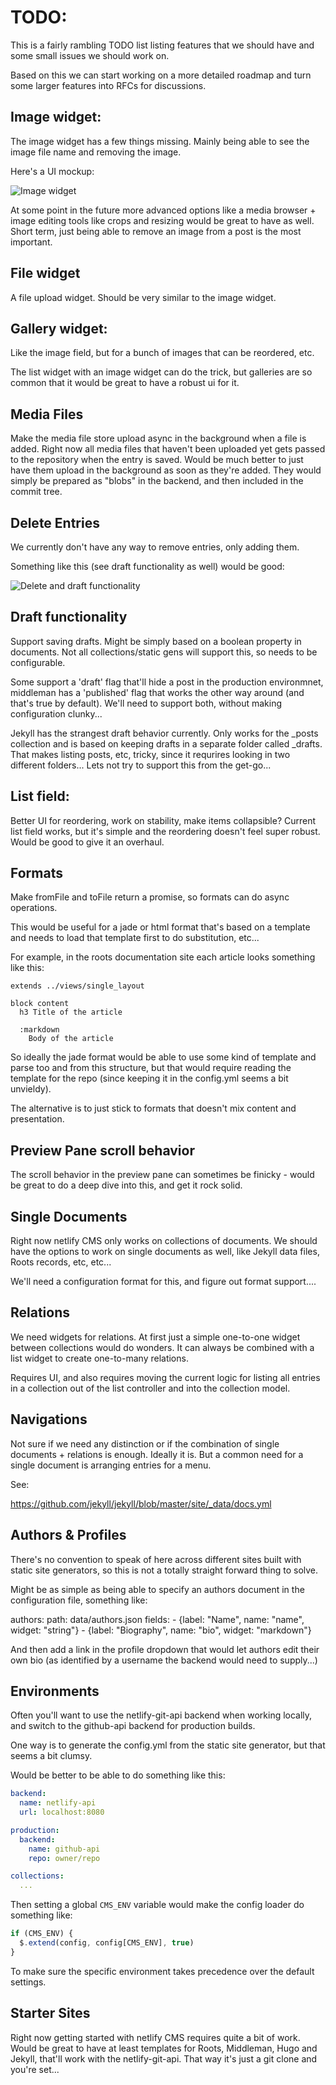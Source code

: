 # TODO:

This is a fairly rambling TODO list listing features that we should have and some small issues we should work on.

Based on this we can start working on a more detailed roadmap and turn some larger features into RFCs for discussions.

## Image widget:

The image widget has a few things missing. Mainly being able to see the image file name and
removing the image.

Here's a UI mockup:

![Image widget](/todo/image-field.png)

At some point in the future more advanced options like a media browser + image editing tools like crops and resizing would be great to have as well. Short term, just being able to remove an image from a post is the most important.

## File widget

A file upload widget. Should be very similar to the image widget.

## Gallery widget:

Like the image field, but for a bunch of images that can be reordered, etc.

The list widget with an image widget can do the trick, but galleries are so common that it would
be great to have a robust ui for it.

## Media Files

Make the media file store upload async in the background when a file is added. Right now all media files that haven't been uploaded yet gets passed to the repository when the entry is saved. Would be much better to just have them upload in the background as soon as they're added. They would simply be prepared as "blobs" in the backend, and then included in the commit tree.

## Delete Entries

We currently don't have any way to remove entries, only adding them.

Something like this (see draft functionality as well) would be good:

![Delete and draft functionality](/todo/delete-and-draft.png)

## Draft functionality

Support saving drafts. Might be simply based on a boolean property in documents. Not all collections/static gens will support this, so needs to be configurable.

Some support a 'draft' flag that'll hide a post in the production environmnet, middleman has a 'published' flag that works the other way around (and that's true by default). We'll need to support both, without making configuration clunky...

Jekyll has the strangest draft behavior currently. Only works for the \_posts collection and is based on keeping drafts in a separate folder called \_drafts. That makes listing posts, etc, tricky, since it requrires looking in two different folders... Lets not try to support this from the get-go...

## List field:

Better UI for reordering, work on stability, make items collapsible? Current list field works, but it's simple and the reordering doesn't feel super robust. Would be good to give it an overhaul.

## Formats

Make fromFile and toFile return a promise, so formats can do async operations.

This would be useful for a jade or html format that's based on a template and needs to
load that template first to do substitution, etc...

For example, in the roots documentation site each article looks something like this:

```jade
extends ../views/single_layout

block content
  h3 Title of the article

  :markdown
    Body of the article
```

So ideally the jade format would be able to use some kind of template and parse too and from this structure, but that would require reading the template for the repo (since keeping it in the config.yml seems a bit unvieldy).

The alternative is to just stick to formats that doesn't mix content and presentation.

## Preview Pane scroll behavior

The scroll behavior in the preview pane can sometimes be finicky - would be great to do a deep dive into this,
and get it rock solid.


## Single Documents

Right now netlify CMS only works on collections of documents. We should have the options to work on single documents as well, like Jekyll data files, Roots records, etc, etc...

We'll need a configuration format for this, and figure out format support....

## Relations

We need widgets for relations. At first just a simple one-to-one widget between collections would do wonders. It can always be combined with a list widget to create one-to-many relations.

Requires UI, and also requires moving the current logic for listing all entries in a collection out of the list controller and into the collection model.

## Navigations

Not sure if we need any distinction or if the combination of single documents + relations is enough. Ideally
it is. But a common need for a single document is arranging entries for a menu.

See:

https://github.com/jekyll/jekyll/blob/master/site/_data/docs.yml

## Authors & Profiles

There's no convention to speak of here across different sites built with static site generators, so this is not a totally straight forward thing to solve.

Might be as simple as being able to specify an authors document in the configuration file, something like:

authors:
  path: data/authors.json
  fields:
    - {label: "Name", name: "name", widget: "string"}
    - {label: "Biography", name: "bio", widget: "markdown"}

And then add a link in the profile dropdown that would let authors edit their own bio (as identified by a username the backend would need to supply...)

## Environments

Often you'll want to use the netlify-git-api backend when working locally, and switch to the github-api backend for production builds.

One way is to generate the config.yml from the static site generator, but that seems a bit clumsy.

Would be better to be able to do something like this:

```yml
backend:
  name: netlify-api
  url: localhost:8080

production:
  backend:
    name: github-api
    repo: owner/repo

collections:
  ...
```

Then setting a global `CMS_ENV` variable would make the config loader do something like:

```js
if (CMS_ENV) {
  $.extend(config, config[CMS_ENV], true)
}
```

To make sure the specific environment takes precedence over the default settings.

## Starter Sites

Right now getting started with netlify CMS requires quite a bit of work. Would be great to have at least templates for Roots, Middleman, Hugo and Jekyll, that'll work with the netlify-git-api. That way it's just a git clone and you're set...
